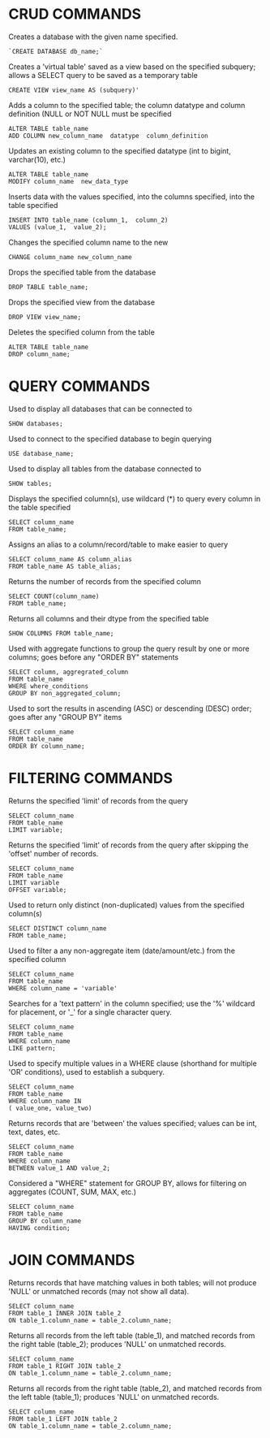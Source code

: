 # CRUD COMMANDS
Creates a database with the given name specified.

    `CREATE DATABASE db_name;`

Creates a 'virtual table' saved as a view based on the specified subquery; allows a SELECT query to be saved as a temporary table

    CREATE VIEW view_name AS (subquery)'

Adds a column to the specified table; the column datatype and column definition (NULL or NOT NULL must be specified

    ALTER TABLE table_name 
    ADD COLUMN new_column_name  datatype  column_definition		

Updates an existing column to the specified datatype (int to bigint, varchar(10), etc.)	

    ALTER TABLE table_name 
    MODIFY column_name  new_data_type

Inserts data with the values specified, into the columns specified, into the table specified	

    INSERT INTO table_name (column_1,  column_2) 
    VALUES (value_1,  value_2);

Changes the specified column name to the new

    CHANGE column_name new_column_name

Drops the specified table from the database

    DROP TABLE table_name;

Drops the specified view from the database

    DROP VIEW view_name;

Deletes the specified column from the table

    ALTER TABLE table_name 
    DROP column_name;

# QUERY COMMANDS

Used to display all databases that can be connected to
    
    SHOW databases;

Used to connect to the specified database to begin querying

    USE database_name;

Used to display all tables from the database connected to

    SHOW tables;

Displays the specified column(s), use wildcard (*) to query every column in the table specified

    SELECT column_name 
    FROM table_name;

Assigns an alias to a column/record/table to make easier to query

    SELECT column_name AS column_alias 
    FROM table_name AS table_alias;

Returns the number of records from the specified column

    SELECT COUNT(column_name) 
    FROM table_name;

Returns all columns  and their dtype from the specified table

    SHOW COLUMNS FROM table_name;

Used with aggregate functions to group the query result by one or more columns; goes before any "ORDER BY" statements	

    SELECT column, aggregrated_column 
    FROM table_name 
    WHERE where_conditions 
    GROUP BY non_aggregated_column;

Used to sort the results in ascending (ASC) or descending (DESC) order; goes after any "GROUP BY" items

    SELECT column_name 
    FROM table_name 
    ORDER BY column_name;

# FILTERING COMMANDS
Returns the specified 'limit' of records from the query

    SELECT column_name 
    FROM table_name 
    LIMIT variable;	

Returns the specified 'limit' of records from the query after skipping the 'offset' number of records.

    SELECT column_name 
    FROM table_name 
    LIMIT variable 
    OFFSET variable;	

Used to return only distinct (non-duplicated) values from the specified column(s)

    SELECT DISTINCT column_name 
    FROM table_name;	

Used to filter a any non-aggregate item (date/amount/etc.) from the specified column

    SELECT column_name 
    FROM table_name 
    WHERE column_name = 'variable' 	

Searches for a 'text pattern' in the column specified; use the '%' wildcard for placement, or '_' for a single character query.

    SELECT column_name 
    FROM table_name 
    WHERE column_name 
    LIKE pattern;	

Used to specify multiple values in a WHERE clause (shorthand for multiple 'OR' conditions), used to establish a subquery.

    SELECT column_name 
    FROM table_name 
    WHERE column_name IN 
    ( value_one, value_two)	

Returns records that are 'between' the values specified; values can be int, text, dates, etc.

    SELECT column_name 
    FROM table_name 
    WHERE column_name
    BETWEEN value_1 AND value_2;	

Considered a "WHERE" statement for GROUP BY, allows for filtering on aggregates (COUNT, SUM, MAX, etc.)

    SELECT column_name 
    FROM table_name 
    GROUP BY column_name 
    HAVING condition;	


# JOIN COMMANDS

Returns records that have matching values in both tables; will not produce 'NULL' or unmatched records (may not show all data).

    SELECT column_name
    FROM table_1 INNER JOIN table_2 
    ON table_1.column_name = table_2.column_name; 			

Returns all records from the left table (table_1), and matched records from the right table (table_2); produces 'NULL' on unmatched records.

    SELECT column_name 
    FROM table_1 RIGHT JOIN table_2 
    ON table_1.column_name = table_2.column_name;		

Returns all records from the right table (table_2), and matched records from the left table (table_1); produces 'NULL' on unmatched records.

    SELECT column_name
    FROM table_1 LEFT JOIN table_2 
    ON table_1.column_name = table_2.column_name;		
